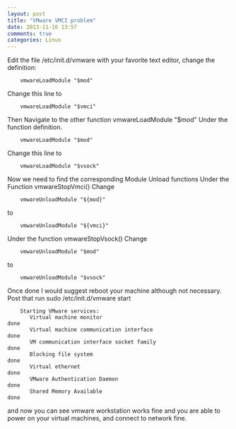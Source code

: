 ```yaml
---
layout: post
title: "VMware VMCI problem"
date: 2013-11-16 13:57
comments: true
categories: Linux
---
```

Edit the file /etc/init.d/vmware with your favorite text editor, change the definition:

```
	vmwareLoadModule "$mod"
```

Change this line to 

```
	vmwareLoadModule "$vmci"
```

Then Navigate to the other function  vmwareLoadModule "$mod" Under the function definition.

```
	vmwareLoadModule "$mod"
```

Change this line to 

```
	vmwareLoadModule "$vsock"
```

Now we need to find the corresponding Module Unload functions Under the Function vmwareStopVmci()
Change  

```
	vmwareUnloadModule "${mod}" 
```

to 

```
	vmwareUnloadModule "${vmci}"
```

Under the function vmwareStopVsock() Change

```
	vmwareUnloadModule "$mod"  
```

to 

```
	vmwareUnloadModule "$vsock"
```

Once done I would suggest reboot your machine although not necessary.    
Post that run  sudo /etc/init.d/vmware start     

```
	Starting VMware services:
	   Virtual machine monitor                                             done
	   Virtual machine communication interface                             done
	   VM communication interface socket family                            done
	   Blocking file system                                                done
	   Virtual ethernet                                                    done
	   VMware Authentication Daemon                                        done
	   Shared Memory Available                                             done
```

and now you can see vmware workstation works fine and you are able to power on your virtual machines, and connect to network fine.    
